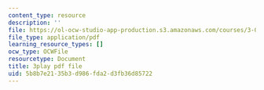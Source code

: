 ```yaml
---
content_type: resource
description: ''
file: https://ol-ocw-studio-app-production.s3.amazonaws.com/courses/3-091sc-introduction-to-solid-state-chemistry-fall-2010/5b8b7e2135b3d986fda2d3fb36d85722_oDOs8Yxydo0.pdf
file_type: application/pdf
learning_resource_types: []
ocw_type: OCWFile
resourcetype: Document
title: 3play pdf file
uid: 5b8b7e21-35b3-d986-fda2-d3fb36d85722
---
```

